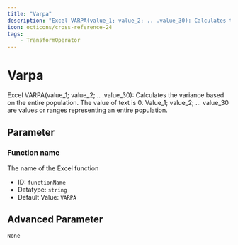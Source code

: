 ```yaml
---
title: "Varpa"
description: "Excel VARPA(value_1; value_2; .. .value_30): Calculates the variance based on the entire population. The value of text is 0. Value_1; value_2; ... value_30 are values or ranges representing an entire population."
icon: octicons/cross-reference-24
tags: 
    - TransformOperator
---
```

# Varpa
<!-- This file was generated - DO NOT CHANGE IT MANUALLY -->



Excel VARPA(value_1; value_2; .. .value_30): Calculates the variance based on the entire population. The value of text is 0. Value_1; value_2; ... value_30 are values or ranges representing an entire population.

## Parameter

### Function name

The name of the Excel function

- ID: `functionName`
- Datatype: `string`
- Default Value: `VARPA`





## Advanced Parameter

`None`